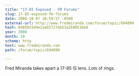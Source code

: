 ```yaml
---
title: "17-85 Exposed - FM Forums"
slug: 17-85-exposed-fm-forums
date: 2008-10-07 16:59:57 -0500
external-url: http://www.fredmiranda.com/forum/topic/694090
hash: 0d85015d4e1ae827274b53a2b90510e0
year: 2008
month: 10
scheme: http
host: www.fredmiranda.com
path: /forum/topic/694090

---
```


Fred Miranda takes apart a 17-85 IS lens. Lots of rings.
